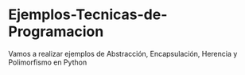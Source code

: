 # Ejemplos-Tecnicas-de-Programacion
Vamos a realizar ejemplos de Abstracción, Encapsulación, Herencia y Polimorfismo en Python
